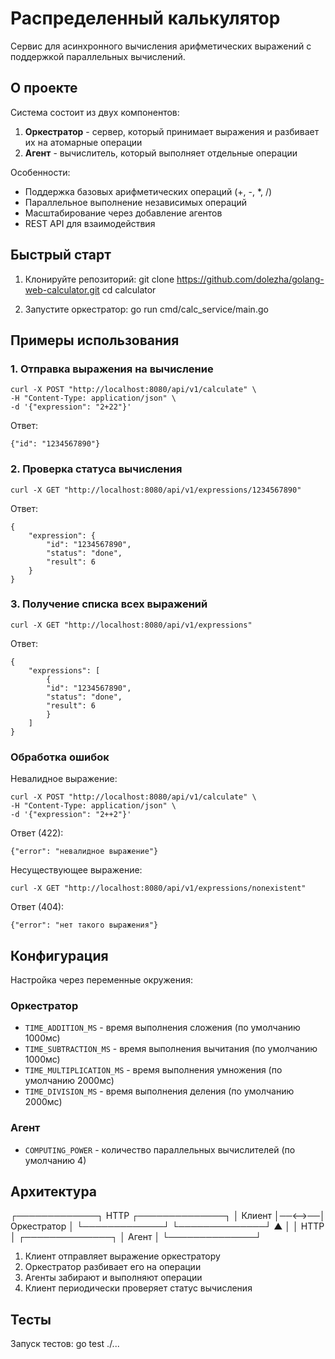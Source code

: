 # Распределенный калькулятор

Сервис для асинхронного вычисления арифметических выражений с поддержкой параллельных вычислений.

## О проекте

Система состоит из двух компонентов:
1. **Оркестратор** - сервер, который принимает выражения и разбивает их на атомарные операции
2. **Агент** - вычислитель, который выполняет отдельные операции

Особенности:
- Поддержка базовых арифметических операций (+, -, *, /)
- Параллельное выполнение независимых операций
- Масштабирование через добавление агентов
- REST API для взаимодействия

## Быстрый старт

1. Клонируйте репозиторий:
git clone https://github.com/dolezha/golang-web-calculator.git
cd calculator

2. Запустите оркестратор:
go run cmd/calc_service/main.go


## Примеры использования

### 1. Отправка выражения на вычисление
```
curl -X POST "http://localhost:8080/api/v1/calculate" \
-H "Content-Type: application/json" \
-d '{"expression": "2+22"}'
```

Ответ:
```
{"id": "1234567890"}
```

### 2. Проверка статуса вычисления
```
curl -X GET "http://localhost:8080/api/v1/expressions/1234567890"
```

Ответ:
```
{
    "expression": {
        "id": "1234567890",
        "status": "done",
        "result": 6
    }
}
```

### 3. Получение списка всех выражений
```
curl -X GET "http://localhost:8080/api/v1/expressions"
```
Ответ:
```
{
    "expressions": [
        {
        "id": "1234567890",
        "status": "done",
        "result": 6
        }
    ]
}
```

### Обработка ошибок

Невалидное выражение:
```
curl -X POST "http://localhost:8080/api/v1/calculate" \
-H "Content-Type: application/json" \
-d '{"expression": "2++2"}'
```
Ответ (422):
```
{"error": "невалидное выражение"}
```
Несуществующее выражение:
```
curl -X GET "http://localhost:8080/api/v1/expressions/nonexistent"
```

Ответ (404):
```
{"error": "нет такого выражения"}
```


## Конфигурация

Настройка через переменные окружения:

### Оркестратор
- `TIME_ADDITION_MS` - время выполнения сложения (по умолчанию 1000мс)
- `TIME_SUBTRACTION_MS` - время выполнения вычитания (по умолчанию 1000мс)
- `TIME_MULTIPLICATION_MS` - время выполнения умножения (по умолчанию 2000мс)
- `TIME_DIVISION_MS` - время выполнения деления (по умолчанию 2000мс)

### Агент
- `COMPUTING_POWER` - количество параллельных вычислителей (по умолчанию 4)

## Архитектура
┌─────────────┐ HTTP ┌──────────────┐
│   Клиент    │──⟷──│  Оркестратор │
└─────────────┘      └──────────────┘
                        ▲
                        │
                        │ HTTP 
                        │
                        ┌──────────────┐
                        │    Агент     │
                        └──────────────┘

1. Клиент отправляет выражение оркестратору
2. Оркестратор разбивает его на операции
3. Агенты забирают и выполняют операции
4. Клиент периодически проверяет статус вычисления

## Тесты

Запуск тестов:
go test ./...
